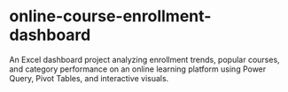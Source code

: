 # online-course-enrollment-dashboard
An Excel dashboard project analyzing enrollment trends, popular courses, and category performance on an online learning platform using Power Query, Pivot Tables, and interactive visuals.
